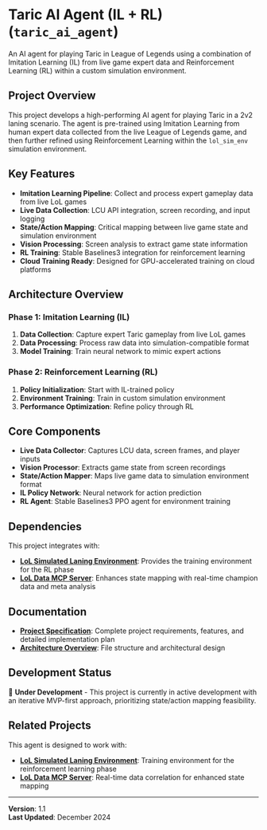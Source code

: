 # Taric AI Agent (IL + RL) (`taric_ai_agent`)

An AI agent for playing Taric in League of Legends using a combination of Imitation Learning (IL) from live game expert data and Reinforcement Learning (RL) within a custom simulation environment.

## Project Overview

This project develops a high-performing AI agent for playing Taric in a 2v2 laning scenario. The agent is pre-trained using Imitation Learning from human expert data collected from the live League of Legends game, and then further refined using Reinforcement Learning within the `lol_sim_env` simulation environment.

## Key Features

- **Imitation Learning Pipeline**: Collect and process expert gameplay data from live LoL games
- **Live Data Collection**: LCU API integration, screen recording, and input logging
- **State/Action Mapping**: Critical mapping between live game state and simulation environment
- **Vision Processing**: Screen analysis to extract game state information
- **RL Training**: Stable Baselines3 integration for reinforcement learning
- **Cloud Training Ready**: Designed for GPU-accelerated training on cloud platforms

## Architecture Overview

### Phase 1: Imitation Learning (IL)
1. **Data Collection**: Capture expert Taric gameplay from live LoL games
2. **Data Processing**: Process raw data into simulation-compatible format
3. **Model Training**: Train neural network to mimic expert actions

### Phase 2: Reinforcement Learning (RL)
1. **Policy Initialization**: Start with IL-trained policy
2. **Environment Training**: Train in custom simulation environment
3. **Performance Optimization**: Refine policy through RL

## Core Components

- **Live Data Collector**: Captures LCU data, screen frames, and player inputs
- **Vision Processor**: Extracts game state from screen recordings
- **State/Action Mapper**: Maps live game data to simulation environment format
- **IL Policy Network**: Neural network for action prediction
- **RL Agent**: Stable Baselines3 PPO agent for environment training

## Dependencies

This project integrates with:

- **[LoL Simulated Laning Environment](https://github.com/your-username/lol-sim-env)**: Provides the training environment for the RL phase
- **[LoL Data MCP Server](https://github.com/your-username/lol-data-mcp-server)**: Enhances state mapping with real-time champion data and meta analysis

## Documentation

- **[Project Specification](docs/taric_ai_agent.md)**: Complete project requirements, features, and detailed implementation plan
- **[Architecture Overview](docs/Architecture_agent.md)**: File structure and architectural design

## Development Status

🚧 **Under Development** - This project is currently in active development with an iterative MVP-first approach, prioritizing state/action mapping feasibility.

## Related Projects

This agent is designed to work with:

- **[LoL Simulated Laning Environment](https://github.com/your-username/lol-sim-env)**: Training environment for the reinforcement learning phase
- **[LoL Data MCP Server](https://github.com/your-username/lol-data-mcp-server)**: Real-time data correlation for enhanced state mapping

---

**Version**: 1.1  
**Last Updated**: December 2024
